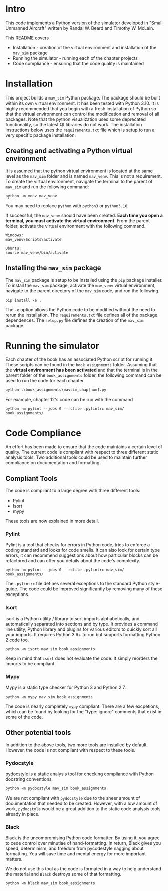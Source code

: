 # Intro
This code implements a Python version of the simulator developed in "Small Unmanned Aircraft" written by Randal W. Beard and Timothy W. McLain.

This README covers
* Installation - creation of the virtual environment and installation of the `mav_sim` package
* Running the simulator - running each of the chapter projects
* Code compliance - ensuring that the code quality is maintained

# Installation
This project builds a `mav_sim` Python package. The package should be built within its own virtual environment. It has been tested with Python 3.10. It is highly recommended that you begin with a fresh installation of Python so that the virtual environment can control the modification and removal of all packages. Note that the python visualization uses some deprecated functionality, so the latest Qt libraries do not work. The installation instructions below uses the `requirements.txt` file which is setup to run a very specific package installation.

## Creating and activating a Python virtual environment
It is assumed that the python virtual environment is located at the same level as the `mav_sim` folder and is named `mav_venv`. This is not a requirement. To create the virtual environment, navigate the terminal to the parent of `mav_sim` and run the following command:

```
python -m venv mav_venv
```
You may need to replace `python` with `python3` or `python3.10`.

If successful, the `mav_venv` should have been created. **Each time you open a terminal, you must activate the virtual environment**. From the parent folder, activate the virtual environment with the following command.

```
Windows:
mav_venv\Scripts\activate

Ubuntu:
source mav_venv/bin/activate
```

## Installing the `mav_sim` package
The `mav_sim` package is setup to be installed using the `pip` package installer. To install the `mav_sim` package, activate the `mav_venv` virtual environment, navigate to the parent directory of the `mav_sim` code, and run the following.
```
pip install -e .
```
The `-e` option allows the Python code to be modified without the need to rerun the installation. The `requirements.txt` file defines all of the package dependences. The `setup.py` file defines the creation of the `mav_sim` package.

# Running the simulator
Each chapter of the book has an associated Python script for running it. These scripts can be found in the `book_assignments` folder. Assuming that the **virtual environment has been activated** and that the terminal is in the parent folder of the `book_assignments` folder, the following command can be used to run the code for each chapter.
```
python .\book_assignments\mavsim_chap[num].py
```

For example, chapter 12's code can be run with the command
```
python -m pylint --jobs 0 --rcfile .pylintrc mav_sim/ book_assignments/
```

# Code Compliance
An effort has been made to ensure that the code maintains a certain level of quality. The current code is compliant with respect to three different static analysis tools. Two additional tools could be used to maintain further compliance on documentation and formatting.

## Compliant Tools
The code is compliant to a large degree with three different tools:
* Pylint
* Isort
* mypy

These tools are now explained in more detail.

### Pylint
Pylint is a tool that checks for errors in Python code, tries to enforce a coding standard and looks for code smells. It can also look for certain type errors, it can recommend suggestions about how particular blocks can be refactored and can offer you details about the code's complexity.

```
python -m pylint --jobs 0 --rcfile .pylintrc mav_sim/ book_assignments/
```

The `.pylintrc` file defines several exceptions to the standard Python style-guide. The code could be improved significantly by removing many of these exceptions.

### Isort
isort is a Python utility / library to sort imports alphabetically, and automatically separated into sections and by type. It provides a command line utility, Python library and plugins for various editors to quickly sort all your imports. It requires Python 3.6+ to run but supports formatting Python 2 code too.

```
python -m isort mav_sim book_assignments
```
Keep in mind that `isort` does not evaluate the code. It simply reorders the imports to be compliant.

### Mypy
Mypy is a static type checker for Python 3 and Python 2.7.

```
python -m mypy mav_sim book_assignments
```
The code is nearly completely `mypy` compliant. There are a few excpetions, which can be found by looking for the "type: ignore" comments that exist in some of the code.

## Other potential tools
In addition to the above tools, two more tools are installed by default. However, the code is not compliant with respect to these tools.

### Pydocstyle
pydocstyle is a static analysis tool for checking compliance with Python docstring conventions.

```
python -m pydocstyle mav_sim book_assignments
```
We are not compliant with `pydocstyle` due to the sheer amount of documentation that needed to be created. However, with a low amount of work, `pydocstyle` would be a great addition to the static code analysis tools already in place.

### Black
Black is the uncompromising Python code formatter. By using it, you agree to cede control over minutiae of hand-formatting. In return, Black gives you speed, determinism, and freedom from pycodestyle nagging about formatting. You will save time and mental energy for more important matters.

We do not use this tool as the code is formated in a way to help understand the material and `Black` destroys some of that formatting.

```
python -m black mav_sim book_assignments
```